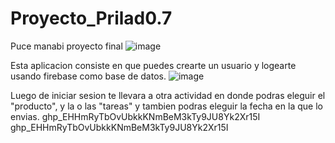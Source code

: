 # Proyecto_Prilad0.7
Puce manabi proyecto final
![image](https://user-images.githubusercontent.com/115563495/215765139-5e2f5eb5-2e7b-47cb-9fc9-d7c95800449f.png)

Esta aplicacion consiste en que puedes crearte un usuario y logearte usando firebase como base de datos.
![image](https://user-images.githubusercontent.com/115563495/215765066-bcd0298e-d443-4726-a4fb-696920cd5536.png)

Luego de iniciar sesion te llevara a otra actividad en donde podras eleguir el "producto", y la o las "tareas" y tambien podras eleguir la fecha en la que lo envias.
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
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



